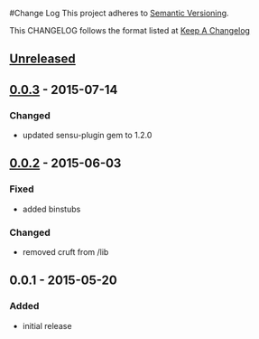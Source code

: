 #Change Log
This project adheres to [Semantic Versioning](http://semver.org/).

This CHANGELOG follows the format listed at [Keep A Changelog](http://keepachangelog.com/)

## [Unreleased]

## [0.0.3] - 2015-07-14
### Changed
- updated sensu-plugin gem to 1.2.0

## [0.0.2] - 2015-06-03
### Fixed
- added binstubs

### Changed
- removed cruft from /lib

## 0.0.1 - 2015-05-20
### Added
- initial release

[Unreleased]: https://github.com/sensu-plugins/sensu-plugins-solr/compare/0.0.3...HEAD
[0.0.3]: https://github.com/sensu-plugins/sensu-plugins-solr/compare/0.0.2...0.0.3
[0.0.2]: https://github.com/sensu-plugins/sensu-plugins-solr/compare/0.0.1...0.0.2
